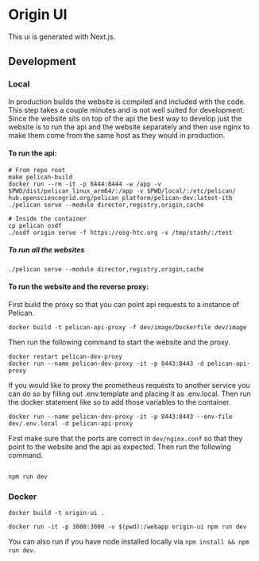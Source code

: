 # Origin UI

This ui is generated with Next.js.

## Development

### Local

In production builds the website is compiled and included with the code. This step
takes a couple minutes and is not well suited for development. Since the website
sits on top of the api the best way to develop just the website is to run the api
and the website separately and then use nginx to make them come from the same host
as they would in production.

#### To run the api:

```shell
# From repo root
make pelican-build
docker run --rm -it -p 8444:8444 -w /app -v $PWD/dist/pelican_linux_arm64/:/app -v $PWD/local/:/etc/pelican/ hub.opensciencegrid.org/pelican_platform/pelican-dev:latest-itb ./pelican serve --module director,registry,origin,cache
```

```shell
# Inside the container
cp pelican osdf
./osdf origin serve -f https://osg-htc.org -v /tmp/stash/:/test
```

##### To run all the websites

```shell
./pelican serve --module director,registry,origin,cache
```

#### To run the website and the reverse proxy:

First build the proxy so that you can point api requests to a instance of Pelican.

```shell
docker build -t pelican-api-proxy -f dev/image/Dockerfile dev/image
```

Then run the following command to start the website and the proxy.

```shell
docker restart pelican-dev-proxy
docker run --name pelican-dev-proxy -it -p 8443:8443 -d pelican-api-proxy
```

If you would like to proxy the prometheus requests to another service you can do so by filling out .env.template
and placing it as .env.local. Then run the docker statement like so to add those variables to the container.

```shell
docker run --name pelican-dev-proxy -it -p 8443:8443 --env-file dev/.env.local -d pelican-api-proxy
```

First make sure that the ports are correct in `dev/nginx.conf` so that they point to
the website and the api as expected. Then run the following command.

```shell

npm run dev
```

### Docker

```shell
docker build -t origin-ui .
```

```shell
docker run -it -p 3000:3000 -v $(pwd):/webapp origin-ui npm run dev
```

You can also run if you have node installed locally via `npm install && npm run dev`.
